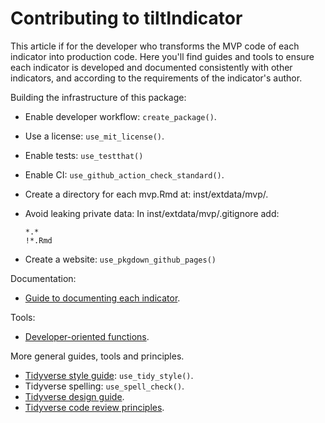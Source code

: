 # Contributing to tiltIndicator

This article if for the developer who transforms the MVP code of each indicator
into production code. Here you'll find guides and tools to ensure each indicator
is developed and documented consistently with other indicators, and according to
the requirements of the indicator's author.

Building the infrastructure of this package:

* Enable developer workflow: `create_package()`.
* Use a license: `use_mit_license()`.
* Enable tests: `use_testthat()`
* Enable CI: `use_github_action_check_standard()`.
* Create a directory for each mvp.Rmd at: inst/extdata/mvp/.
* Avoid leaking private data: In inst/extdata/mvp/.gitignore add:

    ```
    *.*
    !*.Rmd
    ```

* Create a website: `use_pkgdown_github_pages()`

Documentation:

* [Guide to documenting each indicator](https://2degreesinvesting.github.io/tiltIndicator/articles/indicator-docs.html).

Tools:

* [Developer-oriented
functions](https://2degreesinvesting.github.io/tiltIndicator/reference/index.html#developer-oriented-functions).

More general guides, tools and principles.

* [Tidyverse style guide](https://style.tidyverse.org/): `use_tidy_style()`.
* Tidyverse spelling: `use_spell_check()`.
* [Tidyverse design guide](https://design.tidyverse.org/).
* [Tidyverse code review principles](https://davisvaughan.github.io/code-review/).
